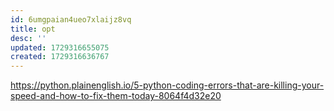 ```yaml
---
id: 6umgpaian4ueo7xlaijz8vq
title: opt
desc: ''
updated: 1729316655075
created: 1729316636767
---
```

https://python.plainenglish.io/5-python-coding-errors-that-are-killing-your-speed-and-how-to-fix-them-today-8064f4d32e20